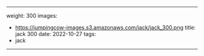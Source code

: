 
---
weight: 300
images:
- https://jumpingcow-images.s3.amazonaws.com/jack/jack_300.png
title: jack 300
date: 2022-10-27
tags:
- jack
---
